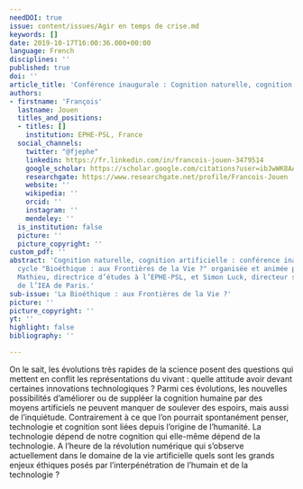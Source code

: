 ```yaml
---
needDOI: true
issue: content/issues/Agir en temps de crise.md
keywords: []
date: 2019-10-17T16:00:36.000+00:00
language: French
disciplines: ''
published: true
doi: ''
article_title: 'Conférence inaugurale : Cognition naturelle, cognition artificielle'
authors:
- firstname: 'François'
  lastname: Jouen
  titles_and_positions:
  - titles: []
    institution: EPHE-PSL, France
  social_channels:
    twitter: "@fjephe"
    linkedin: https://fr.linkedin.com/in/francois-jouen-3479514
    google_scholar: https://scholar.google.com/citations?user=ibJwWK8AAAAJ&hl=fr
    researchgate: https://www.researchgate.net/profile/Francois-Jouen
    website: ''
    wikipedia: ''
    orcid: ''
    instagram: ''
    mendeley: ''
  is_institution: false
  picture: ''
  picture_copyright: ''
custom_pdf: ''
abstract: 'Cognition naturelle, cognition artificielle : conférence inaugurale du
  cycle "Bioéthique : aux Frontières de la Vie ?" organisée et animée par Séverine
  Mathieu, directrice d’études à l’EPHE-PSL, et Simon Luck, directeur scientifique
  de l’IEA de Paris.'
sub-issue: 'La Bioéthique : aux Frontières de la Vie ?'
picture: ''
picture_copyright: ''
yt: ''
highlight: false
bibliography: ''

---
```

On le sait, les évolutions très rapides de la science posent des questions qui mettent en conflit les représentations du vivant : quelle attitude avoir devant certaines innovations technologiques ? Parmi ces évolutions, les nouvelles possibilités d’améliorer ou de suppléer la cognition humaine par des moyens artificiels ne peuvent manquer de soulever des espoirs, mais aussi de l’inquiétude. Contrairement à ce que l’on pourrait spontanément penser, technologie et cognition sont liées depuis l’origine de l’humanité. La technologie dépend de notre cognition qui elle-même dépend de la technologie. A l’heure de la révolution numérique qui s’observe actuellement dans le domaine de la vie artificielle quels sont les grands enjeux éthiques posés par l’interpénétration de l’humain et de la technologie ?

<Youtube yt="XctC5Jv2YGg" caption ="La bioéthique : aux frontières de la vie ?"></Youtube>
